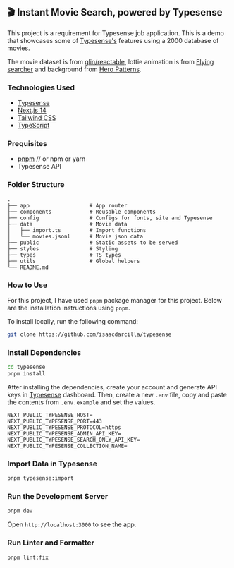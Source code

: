 ## 🎬 Instant Movie Search, powered by Typesense

This project is a requirement for Typesense job application. This is a demo that showcases some of [Typesense's](https://github.com/typesense/typesense) features using a 2000 database of movies.

The movie dataset is from <a href="https://glin.github.io/reactable/articles/popular-movies/tmdb_movies.json" target="_blank">glin/reactable</a>, lottie animation is from [Flying searcher](https://lottiefiles.com/animations/flying-searcher-Iy9s6A8pch) and background from [Hero Patterns](https://heropatterns.com/).

### Technologies Used

- [Typesense](https://typesense.org)
- [Next.js 14](https://nextjs.org/docs/getting-started)
- [Tailwind CSS](https://tailwindcss.com/)
- [TypeScript](https://www.typescriptlang.org/)

### Prequisites

- [pnpm](https://pnpm.io/installation) // or npm or yarn
- Typesense API

### Folder Structure

    .
    ├── app                   # App router
    ├── components            # Reusable components
    ├── config                # Configs for fonts, site and Typesense
    ├── data                  # Movie data
    │   ├── import.ts         # Import functions
    │   └── movies.jsonl      # Movie json data
    ├── public                # Static assets to be served
    ├── styles                # Styling
    ├── types                 # TS types
    ├── utils                 # Global helpers
    └── README.md

### How to Use

For  this project, I have used `pnpm` package manager for this project. Below are the installation instructions using `pnpm`.

To install locally, run the following command:

```bash
git clone https://github.com/isaacdarcilla/typesense
```

### Install Dependencies

```bash
cd typesense
pnpm install
```

After installing the dependencies, create your account and generate API keys in [Typesense](typesense.org) dashboard. Then, create a new `.env` file, copy and paste the contents from `.env.example` and set the values.

```
NEXT_PUBLIC_TYPESENSE_HOST=
NEXT_PUBLIC_TYPESENSE_PORT=443
NEXT_PUBLIC_TYPESENSE_PROTOCOL=https
NEXT_PUBLIC_TYPESENSE_ADMIN_API_KEY=
NEXT_PUBLIC_TYPESENSE_SEARCH_ONLY_API_KEY=
NEXT_PUBLIC_TYPESENSE_COLLECTION_NAME=
```

### Import Data in Typesense

```bash
pnpm typesense:import
```

### Run the Development Server

```bash
pnpm dev
```

Open `http://localhost:3000` to see the app.

### Run Linter and Formatter

```bash
pnpm lint:fix
```
